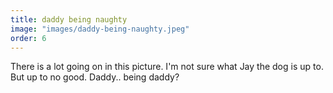 ```yaml
---
title: daddy being naughty
image: "images/daddy-being-naughty.jpeg"
order: 6
---
```


There is a lot going on in this picture. I'm not sure what
Jay the dog is up to. But up to no good. Daddy.. being daddy?
